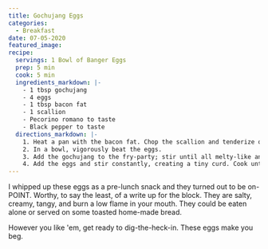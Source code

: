 ```yaml
---
title: Gochujang Eggs
categories:
  - Breakfast
date: 07-05-2020
featured_image:
recipe:
  servings: 1 Bowl of Banger Eggs
  prep: 5 min
  cook: 5 min
  ingredients_markdown: |-
    - 1 tbsp gochujang
    - 4 eggs
    - 1 tbsp bacon fat
    - 1 scallion
    - Pecorino romano to taste
    - Black pepper to taste
  directions_markdown: |-
    1. Heat a pan with the bacon fat. Chop the scallion and tenderize on medium-low heat until transparent.
    2. In a bowl, vigorously beat the eggs.
    3. Add the gochujang to the fry-party; stir until all melty-like and incorporated.
    4. Add the eggs and stir constantly, creating a tiny curd. Cook until your desired level of dryness.
---
```


I whipped up these eggs as a pre-lunch snack and they turned out to be on-POINT. Worthy, to say the least, of a write up for the block. They are salty, creamy, tangy, and burn a low flame in your mouth. They could be eaten alone or served on some toasted home-made bread.

However you like 'em, get ready to dig-the-heck-in. These eggs make you beg.
